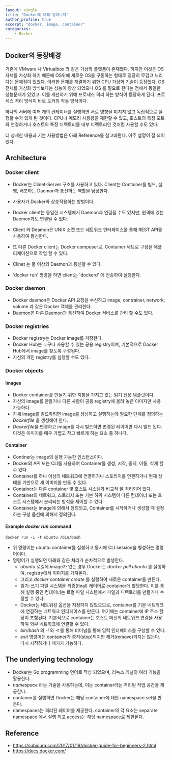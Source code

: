 ```yaml
---
layout: single
title: "Docker에 대해 알아보자"
author_profile: true
excerpt: "docker, image, container"
categories:
    - Docker
---
```


## Docker의 등장배경

기존에 VMware 나 Virtualbox 와 같은 가상화 플랫폼이 존재했다. 하지만 이것은 OS자체를 가상화 하기 때문에 OS위에 새로운 OS를 구동하는 형태로 굉장히 무겁고 느리다는 문제점이 있었다.  이러한 문제를 해결하기 위한 CPU 가상화 기술이 등장했다. OS 전체를 가상화 방식보다는 성능이 향상 되었으나 OS 를 필요로 한다는 점에서 동일한 성능문제가 있었고. 이를 개선하기 위해 프로세스 격리 하는 방식이 등장하게 된다. 프로세스 격리 방식이 바로 도커의 작동 방식이다.

하나의 서버에 여러 개의 컨테이너를 실행하면 서로 영향을 미치지 않고 독립적으로 실행할 수가 있게 된 것이다. CPU나 메모리 사용량을 제한할 수 있고, 호스트의 특정 포트와 연결하거나 호스트의 특정 디렉토리를 내부 디렉토리인 것처럼 사용할 수도 있다.

더 상세한 내용과 기본 사용방법은 아래 Reference를 참고바란다. 아주 설명이 잘 되어 있다.



## Architecture

### Docker client

- Docker는 Clinet-Server 구조를 사용하고 있다. Client는 Container를 빌드, 실행, 배포하는 Daemon과 통신하는 역할을 담당한다. 
- 사용자가 Docker와 상호작용하는 방법이다.

- Docker client는 동일한 시스템에서 Daemon과 연결될 수도 있지만, 원격에 있는 Daemon과도 연결될 수 있다.
- Client 와 Deamon은 UNIX 소켓 또는 네트워크 인터페이스를 통해 REST  API를 사용하여 통신한다. 
- 또 다른 Docker client는 Docker composer로, Container 세트로 구성된 애플리케이션으로 작업 할 수 있다.
- Clinet 는 둘 이상의 Daemon과 통신할 수 있다.
- 'docker run' 명령을 하면 client는 'dockerd' 에 전송하여 실행한다.



### Docker daemon

- Docker daemon은 Docker API 요청을 수신하고 image, contrainer, network, volume 과 같은 Docker 객체를 관리한다. 
- Daemon은 다른 Daemon과 통신하여 Docker 서비스를 관리 할 수도 있다.



### Docker registries

- Docker registry는 Docker image를 저장한다.
- Docker Hub는 누구나 사용할 수 있는 공용 registry이며, 기본적으로 Docker Hub에서 image를 찾도록 구성된다.
- 자신의 개인 registry를 실행할 수도 있다.



### Docker objects

#### Images

- Docker container를 만들기 위한 지침을 가지고 있는 읽기 전용 탬플릿이다.
- 자신의 image를 만들거나 다른 사람이 공용 registry에 올려 놓은 이미지만 사용 가능하다.
- 자체 image를 빌드하려면 image를 생성하고 실행하는데 필요한 단계를 정의하는 *Dockerfile* 을 생성해야 한다.
- *Dockerfile*을 변경하고 image를 다시 빌드하면 변경된 레이어만 다시 빌드 된다. 이것은 이미지를 매우 가볍고 작고 빠르게 하는 요소 중 하나다.



#### Container

- Continer는 image의 실행 가능한 인스턴스이다. 
- Docker의 API 또는 CLI를 사용하여 Container를 생성, 시작, 중지, 이동, 삭제 할 수 있다.
- Container를 하나 이상의 네트워크에 연결하거나 스토리지를 연결하거나 현재 상태를 기반으로 새 이미지를 만들 수 있다.
- Container는 다른 container 및 호스트 시스템과 비교적 잘 격리되어 있다.
- Container의 네트워크, 스토리지 또는 기본 하위 시스템이 다른 컨테이너 또는 호스트 시스템에서 분리되는 방식을 제어할 수 있다.
- Container는 image에 의해서 정의되고, Container를 시작하거나 생성할 때 설정하는 구성 옵션에 의해서 정의된다.



#### Example *docker run* command

```
docker run -i -t ubuntu /bin/bash
```

- 위 명령어는 ubuntu container를 실행하고 동시에 CLI session을 형성하는 명령어이다.
- 명령어가 실행되면 아래와 같은 처리가 순차적으로 발생한다.
  - *ubuntu* 로컬에 image가 없는 경우 Docker는 *docker pull ubuntu* 를 실행하여, registry에서 이미지를 가져온다.
  - 그리고 *docker container create* 를 실행하여 새로운 container를 만든다.
  - 읽기-쓰기 파일 시스템을 최종(final) 레이어로 container에 할당한다. 이를 통해 실행 중인 컨테이너는 로컬 파일 시스템에서 파일과 디렉토리를 만들거나 수정할 수 있다.
  - Docker는 네트워킹 옵션을 지정하지 않았으므로, container를 기본 네트워크에 연결하는 네트워크 인터페이스를 만든다. 여기에는 container에 IP 주소 할당이 포함된다. 기본적으로 container는 호스트 머신의 네트워크 연결을 사용하여 외부 네트워크에 연결할 수 있다.
  - *bin/bash* 와 *-i* 와 *-t* 를 통해 터미널을 통해 입력 인터페이스를 구성할 수 있다.
  - *exit* 명령어는 container가 중지(stop)되지만 제거(remove)되지는 않는다. 다시 시작하거나 제거가 가능하다.



## The underlying technology

- Docker는 Go programming 언어로 작성 되었으며, 리눅스 커널의 여러 기능을 활용한다.
- *namespace* 라는 기술을 사용하는데, 이는 container라는 격리된 작업 공간을 제공한다.
- container를 실행하면 Docker는 해당 container에 대한 namespace set을 만든다.
- namespaces는 격리된 레이어를 제공한다. container의 각 요소는 separate namespace 에서 실행 되고 access는 해당 namespace로 제한된다.

 

## Reference

- https://subicura.com/2017/01/19/docker-guide-for-beginners-2.html
- https://docs.docker.com/

